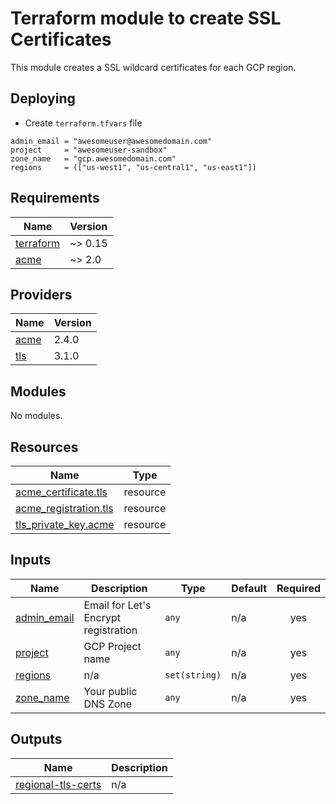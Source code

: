 # Terraform module to create SSL Certificates

This module creates a SSL wildcard certificates for each GCP region.

## Deploying

- Create `terraform.tfvars` file

```hcl
admin_email = "awesomeuser@awesomedomain.com"
project     = "awesomeuser-sandbox"
zone_name   = "gcp.awesomedomain.com"
regions     = (["us-west1", "us-central1", "us-east1"])
```

<!-- BEGINNING OF PRE-COMMIT-TERRAFORM DOCS HOOK -->
## Requirements

| Name | Version |
|------|---------|
| <a name="requirement_terraform"></a> [terraform](#requirement\_terraform) | ~> 0.15 |
| <a name="requirement_acme"></a> [acme](#requirement\_acme) | ~> 2.0 |

## Providers

| Name | Version |
|------|---------|
| <a name="provider_acme"></a> [acme](#provider\_acme) | 2.4.0 |
| <a name="provider_tls"></a> [tls](#provider\_tls) | 3.1.0 |

## Modules

No modules.

## Resources

| Name | Type |
|------|------|
| [acme_certificate.tls](https://registry.terraform.io/providers/vancluever/acme/latest/docs/resources/certificate) | resource |
| [acme_registration.tls](https://registry.terraform.io/providers/vancluever/acme/latest/docs/resources/registration) | resource |
| [tls_private_key.acme](https://registry.terraform.io/providers/hashicorp/tls/latest/docs/resources/private_key) | resource |

## Inputs

| Name | Description | Type | Default | Required |
|------|-------------|------|---------|:--------:|
| <a name="input_admin_email"></a> [admin\_email](#input\_admin\_email) | Email for Let's Encrypt registration | `any` | n/a | yes |
| <a name="input_project"></a> [project](#input\_project) | GCP Project name | `any` | n/a | yes |
| <a name="input_regions"></a> [regions](#input\_regions) | n/a | `set(string)` | n/a | yes |
| <a name="input_zone_name"></a> [zone\_name](#input\_zone\_name) | Your public DNS Zone | `any` | n/a | yes |

## Outputs

| Name | Description |
|------|-------------|
| <a name="output_regional-tls-certs"></a> [regional-tls-certs](#output\_regional-tls-certs) | n/a |
<!-- END OF PRE-COMMIT-TERRAFORM DOCS HOOK -->
